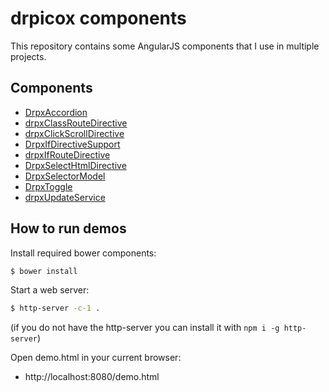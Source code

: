 drpicox components
==================


This repository contains some AngularJS components that I use in multiple projects.



Components
----------

* [DrpxAccordion](DrpxAccordion.md)
* [drpxClassRouteDirective](drpxClassRouteDirective.md)
* [drpxClickScrollDirective](drpxClickScrollDirective.md)
* [DrpxIfDirectiveSupport](DrpxIfDirectiveSupport.md)
* [drpxIfRouteDirective](drpxIfRouteDirective.md)
* [DrpxSelectHtmlDirective](DrpxSelectHtmlDirective.md)
* [DrpxSelectorModel](DrpxSelectorModel.md)
* [DrpxToggle](DrpxToggle.md)
* [drpxUpdateService](drpxUpdateService.md)


How to run demos
----------------

Install required bower components:

```bash
$ bower install
```

Start a web server:

```bash
$ http-server -c-1 .
```

(if you do not have the http-server you can install it with `npm i -g http-server`)

Open demo.html in your current browser:

- http://localhost:8080/demo.html
